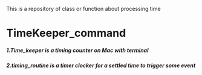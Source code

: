This is a repository of class or function about processing time 
# TimeKeeper_command
##### 1.Time_keeper is a timing counter on Mac with terminal
##### 2.timing_routine is a timer clocker for a settled time to trigger some event

